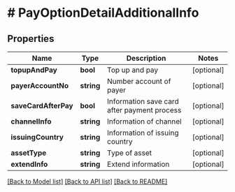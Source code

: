# # PayOptionDetailAdditionalInfo

## Properties

Name | Type | Description | Notes
------------ | ------------- | ------------- | -------------
**topupAndPay** | **bool** | Top up and pay | [optional]
**payerAccountNo** | **string** | Number account of payer | [optional]
**saveCardAfterPay** | **bool** | Information save card after payment process | [optional]
**channelInfo** | **string** | Information of channel | [optional]
**issuingCountry** | **string** | Information of issuing country | [optional]
**assetType** | **string** | Type of asset | [optional]
**extendInfo** | **string** | Extend information | [optional]

[[Back to Model list]](../../README.md#models) [[Back to API list]](../../README.md#endpoints) [[Back to README]](../../README.md)
